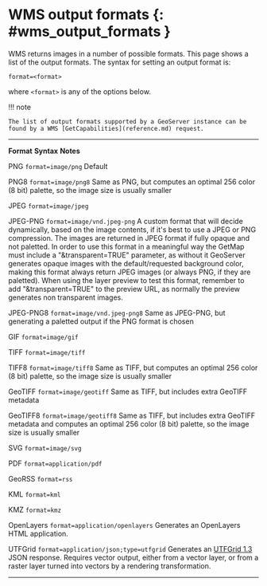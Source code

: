 # WMS output formats {: #wms_output_formats }

WMS returns images in a number of possible formats. This page shows a list of the output formats. The syntax for setting an output format is:

    format=<format>

where `<format>` is any of the options below.

!!! note

    The list of output formats supported by a GeoServer instance can be found by a WMS [GetCapabilities](reference.md) request.

  --------------------- ---------------------------------------- -----------------------------------------------------------------------------------------------------------------------------------------------------------------------------------------------------------------------------------------------------------------------------------------------------------------------------------------------------------------------------------------------------------------------------------------------------------------------------------------------------------------------------------------------------------------------------------------------------------------------------------------------------------------------
  **Format**            **Syntax**                               **Notes**

  PNG                   `format=image/png`                       Default

  PNG8                  `format=image/png8`                      Same as PNG, but computes an optimal 256 color (8 bit) palette, so the image size is usually smaller

  JPEG                  `format=image/jpeg`                      

  JPEG-PNG              `format=image/vnd.jpeg-png`              A custom format that will decide dynamically, based on the image contents, if it's best to use a JPEG or PNG compression. The images are returned in JPEG format if fully opaque and not paletted. In order to use this format in a meaningful way the GetMap must include a "&transparent=TRUE" parameter, as without it GeoServer generates opaque images with the default/requested background color, making this format always return JPEG images (or always PNG, if they are paletted). When using the layer preview to test this format, remember to add "&transparent=TRUE" to the preview URL, as normally the preview generates non transparent images.

  JPEG-PNG8             `format=image/vnd.jpeg-png8`             Same as JPEG-PNG, but generating a paletted output if the PNG format is chosen

  GIF                   `format=image/gif`                       

  TIFF                  `format=image/tiff`                      

  TIFF8                 `format=image/tiff8`                     Same as TIFF, but computes an optimal 256 color (8 bit) palette, so the image size is usually smaller

  GeoTIFF               `format=image/geotiff`                   Same as TIFF, but includes extra GeoTIFF metadata

  GeoTIFF8              `format=image/geotiff8`                  Same as TIFF, but includes extra GeoTIFF metadata and computes an optimal 256 color (8 bit) palette, so the image size is usually smaller

  SVG                   `format=image/svg`                       

  PDF                   `format=application/pdf`                 

  GeoRSS                `format=rss`                             

  KML                   `format=kml`                             

  KMZ                   `format=kmz`                             

  OpenLayers            `format=application/openlayers`          Generates an OpenLayers HTML application.

  UTFGrid               `format=application/json;type=utfgrid`   Generates an [UTFGrid 1.3](https://github.com/mapbox/utfgrid-spec/blob/master/1.3/utfgrid.md) JSON response. Requires vector output, either from a vector layer, or from a raster layer turned into vectors by a rendering transformation.
  --------------------- ---------------------------------------- -----------------------------------------------------------------------------------------------------------------------------------------------------------------------------------------------------------------------------------------------------------------------------------------------------------------------------------------------------------------------------------------------------------------------------------------------------------------------------------------------------------------------------------------------------------------------------------------------------------------------------------------------------------------------
